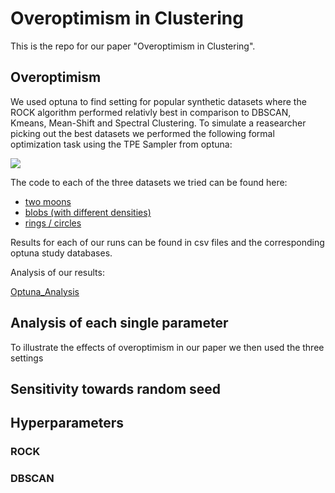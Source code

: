 # Overoptimism in Clustering

This is the repo for our paper "Overoptimism in Clustering".

## Overoptimism

We used optuna to find setting for popular synthetic datasets where the ROCK algorithm performed relativly best in comparison to DBSCAN, Kmeans, Mean-Shift and Spectral Clustering.
To simulate a reasearcher picking out the best datasets we performed the following formal optimization task using the TPE Sampler from optuna:

<img src="https://render.githubusercontent.com/render/math?math=\text{argmax}_{D \in \mathcal{D}} \left\{ \frac{1}{10} \sum_{i = 1}^{10} AMI\left(Rock(D^i), y_{D^i}\right) - \right.\\ - \left. \text{max}_{C \in \mathcal{C}} \frac{1}{10} \sum_{i = 1}^{10} AMI\left(C(D^i), y_{D^i}\right) \right\}">

The code to each of the three datasets we tried can be found here:

- [two moons](./notebooks/Optimizations/Overoptimism_Two_Moons.ipynb)
- [blobs (with different densities)](./notebooks/Optimizations/Overoptimism_Den_Blobs.ipynb)
- [rings / circles](./notebooks/Optimizations/Overoptimism_Rings.ipynb)

Results for each of our runs can be found in csv files and the corresponding optuna study databases. 

Analysis of our results:

[Optuna_Analysis]((./notebooks/Optimizations/Optuna_Results_Analysis.ipynb))

## Analysis of each single parameter

To illustrate the effects of overoptimism in our paper we then used the three settings 

## Sensitivity towards random seed

## Hyperparameters
### ROCK 
### DBSCAN
